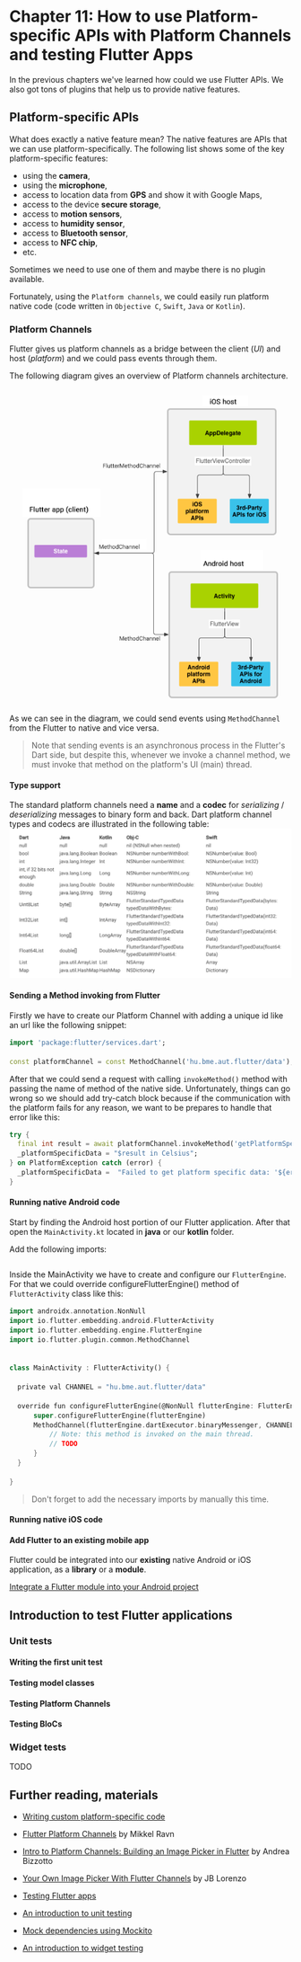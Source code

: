 
# Chapter 11: How to use Platform-specific APIs with Platform Channels and testing Flutter Apps  
  
In the previous chapters we've learned how could we use Flutter APIs. We also got tons of plugins that help us to provide native features.  
  
## Platform-specific APIs  
What does exactly a native feature mean? The native features are APIs that we can use platform-specifically. The following list shows some of the key platform-specific features:  
- using the **camera**,  
- using the **microphone**,  
- access to location data from **GPS** and show it with Google Maps,  
- access to the device **secure storage**,  
- access to **motion sensors**,  
- access to **humidity sensor**,
- access to **Bluetooth sensor**,  
- access to **NFC chip**,
- etc.  
  
Sometimes we need to use one of them and maybe there is no plugin available.  
  
  
Fortunately, using the `Platform channels`, we could easily run platform native code (code written in `Objective C`, `Swift`, `Java` or `Kotlin`).  
  
### Platform Channels  
Flutter gives us platform channels as a bridge between the client (_UI_) and host (_platform_) and we could pass events through them.  
  
The following diagram gives an overview of Platform channels architecture.  
   
![Architectural overview: platform channels](./images/11_platform_channels.png)  
  
As we can see in the diagram, we could send events using `MethodChannel` from the Flutter to native and vice versa.  
  
> Note that sending events is an asynchronous process in the Flutter's Dart side, but despite this, whenever we invoke a channel method, we must invoke that method on the platform's UI (main) thread.  
  
  
#### Type support  
The standard platform channels need a **name** and a **codec** for *serializing* / *deserializing* messages to binary form and back. Dart platform channel types and codecs are illustrated in the following table:  
![Supported types](./images/11_platform_channels_types.png)  
  
#### Sending a Method invoking from Flutter  
Firstly we have to create our Platform Channel with adding a unique id like an url like the following snippet:  
```dart  
import 'package:flutter/services.dart'; 
 
const platformChannel = const MethodChannel('hu.bme.aut.flutter/data');  
```  
  
After that we could send a request with calling `invokeMethod()` method with passing the name of method of the native side. Unfortunately, things can go wrong so we should add try-catch block because if the communication with the platform fails for any reason, we want to be prepares to handle that error like this:  
```dart  
try {  
  final int result = await platformChannel.invokeMethod('getPlatformSpecificData');  
  _platformSpecificData = "$result in Celsius";
} on PlatformException catch (error) {  
  _platformSpecificData =  "Failed to get platform specific data: '${error.message}'."; 
}
```  
  
  
#### Running native Android code  
Start by finding the Android host portion of our Flutter application. After that open the `MainActivity.kt` located in **java** or our **kotlin** folder.

Add the following imports:
```dart  
``` 

Inside the MainActivity we have to create and configure our `FlutterEngine`. For that we could override configureFlutterEngine() method of `FlutterActivity` class like this:
  ```dart  
import androidx.annotation.NonNull
import io.flutter.embedding.android.FlutterActivity
import io.flutter.embedding.engine.FlutterEngine
import io.flutter.plugin.common.MethodChannel 


class MainActivity : FlutterActivity() {

    private val CHANNEL = "hu.bme.aut.flutter/data"

    override fun configureFlutterEngine(@NonNull flutterEngine: FlutterEngine) {
        super.configureFlutterEngine(flutterEngine)
        MethodChannel(flutterEngine.dartExecutor.binaryMessenger, CHANNEL).setMethodCallHandler { call, result ->
            // Note: this method is invoked on the main thread.
            // TODO
        }
    }

}
  ``` 

> Don't forget to add the necessary imports by manually this time.  

#### Running native iOS code


#### Add Flutter to an existing mobile app
Flutter could be integrated into our **existing** native Android or iOS application, as a **library** or a **module**.

[Integrate a Flutter module into your Android project](https://flutter.dev/docs/development/add-to-app/android/project-setup)  

  
## Introduction to test Flutter applications  
  
### Unit tests  
  
#### Writing the first unit test  
  
#### Testing model classes  
  
#### Testing Platform Channels  
  
#### Testing BloCs  
  
### Widget tests  
TODO  
  
## Further reading, materials  
  
- [Writing custom platform-specific code](https://flutter.dev/docs/development/platform-integration/platform-channels)  
- [Flutter Platform Channels](https://medium.com/flutter/flutter-platform-channels-ce7f540a104e) by Mikkel Ravn  
- [Intro to Platform Channels: Building an Image Picker in Flutter](https://codewithandrea.com/articles/platform-channels-flutter/) by Andrea Bizzotto  
- [Your Own Image Picker With Flutter Channels](https://www.raywenderlich.com/2882495-your-own-image-picker-with-flutter-channels) by JB Lorenzo  
  
- [Testing Flutter apps](https://flutter.dev/docs/testing)  
- [An introduction to unit testing](https://flutter.dev/docs/cookbook/testing/unit/introduction)  
- [Mock dependencies using Mockito](https://flutter.dev/docs/cookbook/testing/unit/mocking)  
- [An introduction to widget testing](https://flutter.dev/docs/cookbook/testing/widget/introduction)

